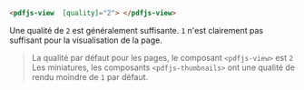 ```html
<pdfjs-view  [quality]="2"> </pdfjs-view>
```

Une qualité de `2` est généralement suffisante. `1` n'est clairement pas suffisant pour la visualisation de la page.

> La qualité par défaut pour les pages, le composant `<pdfjs-view>` est `2`   
> Les miniatures, les composants `<pdfjs-thumbnails>` ont une qualité de rendu moindre de `1` par défaut.  
